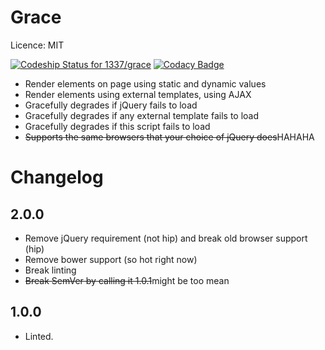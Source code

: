# Grace

Licence: MIT

[![Codeship Status for 1337/grace](https://codeship.com/projects/2af67450-8a3d-0133-8d75-36a4d50c7855/status?branch=master)](https://www.codeship.io/projects/123412)
[![Codacy Badge](https://api.codacy.com/project/badge/grade/fc1585452390477980bf1dda6617e7a2)](https://www.codacy.com/app/0/grace)

* Render elements on page using static and dynamic values
* Render elements using external templates, using AJAX
* Gracefully degrades if jQuery fails to load
* Gracefully degrades if any external template fails to load
* Gracefully degrades if this script fails to load
* ~~Supports the same browsers that your choice of jQuery does~~HAHAHA

# Changelog

## 2.0.0
- Remove jQuery requirement (not hip) and break old browser support (hip)
- Remove bower support (so hot right now)
- Break linting
- ~~Break SemVer by calling it 1.0.1~~might be too mean

## 1.0.0
- Linted.
